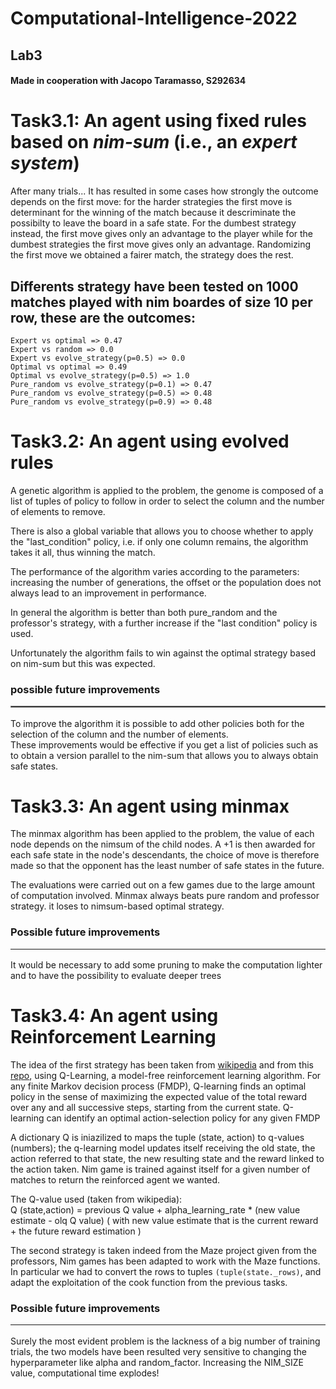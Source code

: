 # Computational-Intelligence-2022

## Lab3

#### Made in cooperation with Jacopo Taramasso, S292634


# Task3.1: An agent using fixed rules based on *nim-sum* (i.e., an *expert system*)

After many trials...
It has resulted in some cases how strongly the outcome depends on the first move: for the harder strategies the first move is determinant for the winning of the match because it descriminate the possibilty to leave the board in a safe state. For the dumbest strategy instead, the first move gives only an advantage to the player while for the dumbest strategies the first move gives only an advantage. Randomizing the first move we obtained a fairer match, the strategy does the rest.

## Differents strategy have been tested on 1000 matches played with nim boardes of size 10 per row, these are the outcomes:
    Expert vs optimal => 0.47
    Expert vs random => 0.0
    Expert vs evolve_strategy(p=0.5) => 0.0
    Optimal vs optimal => 0.49
    Optimal vs evolve_strategy(p=0.5) => 1.0
    Pure_random vs evolve_strategy(p=0.1) => 0.47
    Pure_random vs evolve_strategy(p=0.5) => 0.48
    Pure_random vs evolve_strategy(p=0.9) => 0.48


# Task3.2: An agent using evolved rules

A genetic algorithm is applied to the problem, the genome is composed of a list of tuples of policy to follow in order to select the column and the number of elements to remove.

There is also a global variable that allows you to choose whether to apply the "last_condition" policy, i.e. if only one column remains, the algorithm takes it all, thus winning the match.

The performance of the algorithm varies according to the parameters: increasing the number of generations, the offset or the population does not always lead to an improvement in performance.

In general the algorithm is better than both pure_random and the professor's strategy, with a further increase if the "last condition" policy is used.

Unfortunately the algorithm fails to win against the optimal strategy based on nim-sum but this was expected.

### possible future improvements <hr style="border:0.5px solid gray">

To improve the algorithm it is possible to add other policies both for the selection of the column and the number of elements.<br/>
These improvements would be effective if you get a list of policies such as to obtain a version parallel to the nim-sum that allows you to always obtain safe states.



# Task3.3: An agent using minmax

The minmax algorithm has been applied to the problem, the value of each node depends on the nimsum of the child nodes. 
A +1 is then awarded for each safe state in the node's descendants,
the choice of move is therefore made so that the opponent has the least number of safe states in the future.

The evaluations were carried out on a few games due to the large amount of computation involved.
Minmax always beats pure random and professor strategy. it loses to nimsum-based optimal strategy.


### Possible future improvements<hr />
It would be necessary to add some pruning to make the computation lighter and to have the possibility to evaluate deeper trees



# Task3.4: An agent using Reinforcement Learning
The idea of the first strategy has been taken from [wikipedia](https://en.wikipedia.org/wiki/Q-learning) and from this [repo](https://github.com/jakob-manning/nim-bot), using Q-Learning, a model-free reinforcement learning algorithm. 
For any finite Markov decision process (FMDP), Q-learning finds an optimal policy in the sense of maximizing the expected value of the total reward over any and all successive steps, starting from the current state.
Q-learning can identify an optimal action-selection policy for any given FMDP

A dictionary Q is iniazilized to maps the tuple (state, action) to q-values (numbers); the q-learning model updates itself receiving the old state, the action referred to that state, the new resulting state and the reward linked to the action taken. 
Nim game is trained against itself for a given number of matches to return the reinforced agent we wanted.

The Q-value used (taken from wikipedia):
<br>Q (state,action) = previous Q value + alpha_learning_rate * (new value estimate - olq Q value)
( with new value estimate that is the current reward + the future reward estimation )

The second strategy is taken indeed from the Maze project given from the professors, Nim games has been adapted to work with the Maze functions. In particular we had to convert the rows to tuples <code>(tuple(state._rows)</code>, and adapt the exploitation of the cook function from the previous tasks. 



### Possible future improvements <hr />
Surely the most evident problem is the lackness of a big number of training trials, the two models have been resulted very sensitive to changing the hyperparameter like alpha and random_factor. Increasing the NIM_SIZE value, computational time explodes!



